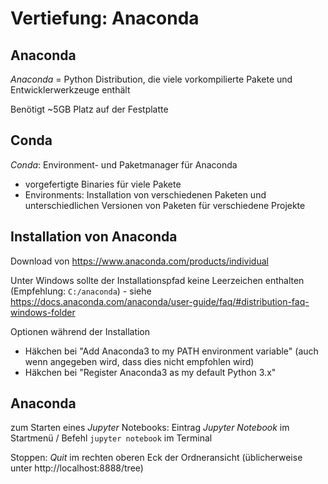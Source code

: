 # Vertiefung: Anaconda

## Anaconda

_Anaconda_ = Python Distribution, die viele vorkompilierte Pakete und Entwicklerwerkzeuge enthält

Benötigt ~5GB Platz auf der Festplatte

## Conda

_Conda_: Environment- und Paketmanager für Anaconda

- vorgefertigte Binaries für viele Pakete
- Environments: Installation von verschiedenen Paketen und unterschiedlichen Versionen von Paketen für verschiedene Projekte

## Installation von Anaconda

Download von https://www.anaconda.com/products/individual

Unter Windows sollte der Installationspfad keine Leerzeichen enthalten (Empfehlung: `C:/anaconda`) - siehe https://docs.anaconda.com/anaconda/user-guide/faq/#distribution-faq-windows-folder

Optionen während der Installation

- Häkchen bei "Add Anaconda3 to my PATH environment variable" (auch wenn angegeben wird, dass dies nicht empfohlen wird)
- Häkchen bei "Register Anaconda3 as my default Python 3.x"

## Anaconda

zum Starten eines _Jupyter_ Notebooks: Eintrag _Jupyter Notebook_ im Startmenü / Befehl `jupyter notebook` im Terminal

Stoppen: _Quit_ im rechten oberen Eck der Ordneransicht (üblicherweise unter http://localhost:8888/tree)
